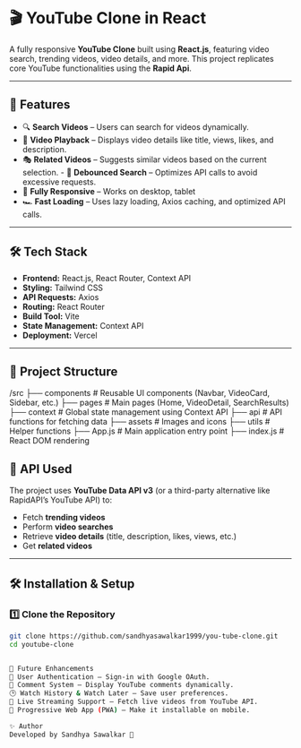 # 🎬 YouTube Clone in React

A fully responsive **YouTube Clone** built using **React.js**, featuring video search, trending videos, video details, and more. This project replicates core YouTube functionalities using the **Rapid Api**.

---

## 🚀 Features

- 🔍 **Search Videos** – Users can search for videos dynamically.
- 🎥 **Video Playback** – Displays video details like title, views, likes, and description.
- 🎭 **Related Videos** – Suggests similar videos based on the current selection.
\- 🔄 **Debounced Search** – Optimizes API calls to avoid excessive requests.
- 📱 **Fully Responsive** – Works on desktop, tablet
- 🏎️ **Fast Loading** – Uses lazy loading, Axios caching, and optimized API calls.

---

## 🛠 Tech Stack

- **Frontend:** React.js, React Router, Context API
- **Styling:** Tailwind CSS 
- **API Requests:** Axios
- **Routing:** React Router
- **Build Tool:** Vite 
- **State Management:** Context API 
- **Deployment:** Vercel

---

## 📂 Project Structure

/src ├── components # Reusable UI components (Navbar, VideoCard, Sidebar, etc.) ├── pages # Main pages (Home, VideoDetail, SearchResults) ├── context # Global state management using Context API ├── api # API functions for fetching data ├── assets # Images and icons ├── utils # Helper functions ├── App.js # Main application entry point ├── index.js # React DOM rendering

## 🔗 API Used

The project uses **YouTube Data API v3** (or a third-party alternative like RapidAPI’s YouTube API) to:
- Fetch **trending videos**
- Perform **video searches**
- Retrieve **video details** (title, description, likes, views, etc.)
- Get **related videos**

---

## 🛠 Installation & Setup

### 1️⃣ Clone the Repository
```sh
git clone https://github.com/sandhyasawalkar1999/you-tube-clone.git
cd youtube-clone


🔧 Future Enhancements
🔐 User Authentication – Sign-in with Google OAuth.
💬 Comment System – Display YouTube comments dynamically.
🕒 Watch History & Watch Later – Save user preferences.
📡 Live Streaming Support – Fetch live videos from YouTube API.
📱 Progressive Web App (PWA) – Make it installable on mobile.

✨ Author
Developed by Sandhya Sawalkar 🚀
